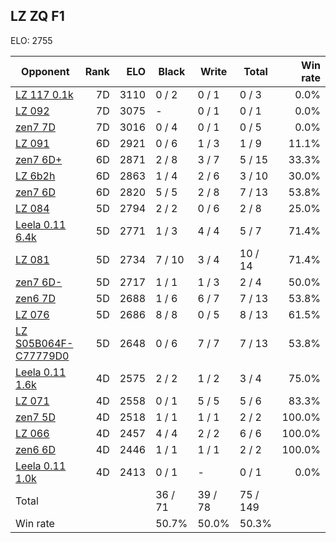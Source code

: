 ## LZ ZQ F1 ##

ELO: 2755

Opponent | Rank | ELO | Black | Write | Total | Win rate
---------|-----:|----:|-------|-------|-------|-------:
[LZ 117 0.1k](LZ%20117%200.1k.md) | 7D | 3110 | 0 / 2 | 0 / 1 | 0 / 3 | 0.0%
[LZ 092](LZ%20092.md) | 7D | 3075 | - | 0 / 1 | 0 / 1 | 0.0%
[zen7 7D](zen7%207D.md) | 7D | 3016 | 0 / 4 | 0 / 1 | 0 / 5 | 0.0%
[LZ 091](LZ%20091.md) | 6D | 2921 | 0 / 6 | 1 / 3 | 1 / 9 | 11.1%
[zen7 6D+](zen7%206D+.md) | 6D | 2871 | 2 / 8 | 3 / 7 | 5 / 15 | 33.3%
[LZ 6b2h](LZ%206b2h.md) | 6D | 2863 | 1 / 4 | 2 / 6 | 3 / 10 | 30.0%
[zen7 6D](zen7%206D.md) | 6D | 2820 | 5 / 5 | 2 / 8 | 7 / 13 | 53.8%
[LZ 084](LZ%20084.md) | 5D | 2794 | 2 / 2 | 0 / 6 | 2 / 8 | 25.0%
[Leela 0.11 6.4k](Leela%200.11%206.4k.md) | 5D | 2771 | 1 / 3 | 4 / 4 | 5 / 7 | 71.4%
[LZ 081](LZ%20081.md) | 5D | 2734 | 7 / 10 | 3 / 4 | 10 / 14 | 71.4%
[zen7 6D-](zen7%206D-.md) | 5D | 2717 | 1 / 1 | 1 / 3 | 2 / 4 | 50.0%
[zen6 7D](zen6%207D.md) | 5D | 2688 | 1 / 6 | 6 / 7 | 7 / 13 | 53.8%
[LZ 076](LZ%20076.md) | 5D | 2686 | 8 / 8 | 0 / 5 | 8 / 13 | 61.5%
[LZ S05B064F-C77779D0](LZ%20S05B064F-C77779D0.md) | 5D | 2648 | 0 / 6 | 7 / 7 | 7 / 13 | 53.8%
[Leela 0.11 1.6k](Leela%200.11%201.6k.md) | 4D | 2575 | 2 / 2 | 1 / 2 | 3 / 4 | 75.0%
[LZ 071](LZ%20071.md) | 4D | 2558 | 0 / 1 | 5 / 5 | 5 / 6 | 83.3%
[zen7 5D](zen7%205D.md) | 4D | 2518 | 1 / 1 | 1 / 1 | 2 / 2 | 100.0%
[LZ 066](LZ%20066.md) | 4D | 2457 | 4 / 4 | 2 / 2 | 6 / 6 | 100.0%
[zen6 6D](zen6%206D.md) | 4D | 2446 | 1 / 1 | 1 / 1 | 2 / 2 | 100.0%
[Leela 0.11 1.0k](Leela%200.11%201.0k.md) | 4D | 2413 | 0 / 1 | - | 0 / 1 | 0.0%
Total | | | 36 / 71 | 39 / 78 | 75 / 149 | 
Win rate| | | 50.7% | 50.0% | 50.3% | 
